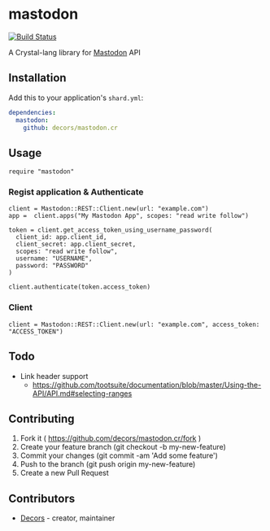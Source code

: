 # mastodon

[![Build Status](https://travis-ci.org/decors/mastodon.cr.svg?branch=master)](https://travis-ci.org/decors/mastodon.cr)

A Crystal-lang library for [Mastodon](https://github.com/tootsuite/mastodon/) API

## Installation

Add this to your application's `shard.yml`:

```yaml
dependencies:
  mastodon:
    github: decors/mastodon.cr
```

## Usage

```crystal
require "mastodon"
```

### Regist application & Authenticate

```crystal
client = Mastodon::REST::Client.new(url: "example.com")
app =  client.apps("My Mastodon App", scopes: "read write follow")

token = client.get_access_token_using_username_password(
  client_id: app.client_id,
  client_secret: app.client_secret,
  scopes: "read write follow",
  username: "USERNAME",
  password: "PASSWORD"
)

client.authenticate(token.access_token)
```

### Client

```crystal
client = Mastodon::REST::Client.new(url: "example.com", access_token: "ACCESS_TOKEN")
```

## Todo

* Link header support
  * https://github.com/tootsuite/documentation/blob/master/Using-the-API/API.md#selecting-ranges

## Contributing

1. Fork it ( https://github.com/decors/mastodon.cr/fork )
2. Create your feature branch (git checkout -b my-new-feature)
3. Commit your changes (git commit -am 'Add some feature')
4. Push to the branch (git push origin my-new-feature)
5. Create a new Pull Request

## Contributors

- [Decors](https://github.com/decors)  - creator, maintainer
